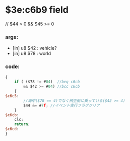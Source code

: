 ﻿
# $3e:c6b9 field


//	$44 < 0 && $45 >= 0

### args:
+	[in] u8 $42 : vehicle?
+	[in] u8 $78 : world

### code:
```js
{
	if ( ($78 != #04)  //beq c6cb
		&& $42 >= #04) //bcc c6cb
	{
$c6c5:
		//海中($78 == 4)でなく飛空艇に乗っている($42 >= 4)
		$44 &= #7f;	//イベント実行フラグクリア
	}
$c6cb:
	clc;
	return;
$c6cd:
}
```




